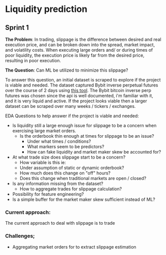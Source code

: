 # Liquidity prediction

## Sprint 1
**The Problem**: In trading, slippage is the difference between desired and real execution price, and can be broken down into the spread, market impact, and volatility costs.
When executing large orders and/ or during times of poor liquidity, the execution price is likely far from the desired price, resulting in poor execution.  

**The Question**: Can ML be utilized to minimize this slippage?

To answer this question, an initial dataset is scraped to explore if the project is viable and needed.
The dataset captured Bybit inverse perpetual futures over the course of 2 days using [this tool](https://github.com/CannedKilroy/crypto).
The Bybit bitcoin inverse perp futures was chosen since the api is well documented, i'm familiar with it, and it is very liquid and active. 
If the project looks viable then a larger dataset can be scraped over many weeks / tickers / exchanges.  

EDA Questions to help answer if the project is viable and needed:  
- Is liquidity still a large enough issue for slippage to be a concern when exercising large market orders.
  - Is the orderbook thin enough at times for slippage to be an issue?
    - Under what times / conditions?
    - What markers seem to be predictors?
    - How can fake liquidity and market maker skew be accounted for?
- At what trade size does slippage start to be a concern?
  - How variable is this ie:
  - Under assumption of static or dynamic orderbook?
  - How much does this change on "off" hours?
  - Does this change when traditional markets are open / closed?
- Is any information missing from the dataset?
  - How to aggregate trades for slippage calculation?
- Possibility for feature engineering?
- Is a simple buffer for the market maker skew sufficient instead of ML? 

### Current approach:
The current approach to deal with slippage is to trade 

### Challenges;
- Aggregating market orders for to extract slippage estimation
